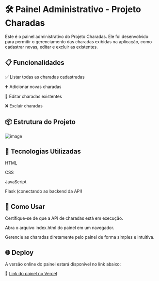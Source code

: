 # 🛠️ Painel Administrativo - Projeto Charadas

Este é o painel administrativo do Projeto Charadas. Ele foi desenvolvido para permitir o gerenciamento das charadas exibidas na aplicação, como cadastrar novas, editar e excluir as existentes.

## **📋 Funcionalidades**

✅ Listar todas as charadas cadastradas

➕ Adicionar novas charadas

📝 Editar charadas existentes

❌ Excluir charadas

## **📦 Estrutura do Projeto**

![image](https://github.com/user-attachments/assets/59f87eea-6cc1-482f-8fae-5e8eeeef5904)

## **🧰 Tecnologias Utilizadas**

HTML

CSS

JavaScript

Flask (conectando ao backend da API)

## **🚀 Como Usar**

Certifique-se de que a API de charadas está em execução.

Abra o arquivo index.html do painel em um navegador.

Gerencie as charadas diretamente pelo painel de forma simples e intuitiva.

## **🌐 Deploy**
A versão online do painel estará disponível no link abaixo:

🔗 [Link do painel no Vercel](https://frontend-charada-adm.vercel.app/)
